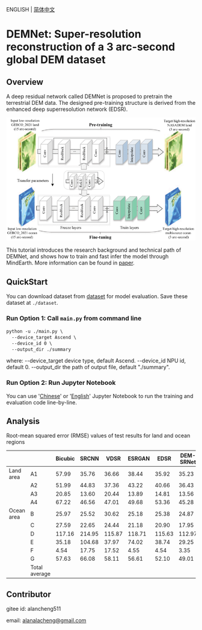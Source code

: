 ENGLISH | [简体中文](README_CN.md)

# DEMNet: Super-resolution reconstruction of a 3 arc-second global DEM dataset

## Overview

A deep residual network called DEMNet is proposed to pretrain the terrestrial DEM data. The designed pre-training structure is derived from the enhanced deep superresolution network (EDSR).

![dem](images/dem_Dem_Sr.png)

This tutorial introduces the research background and technical path of DEMNet, and shows how to train and fast infer the model through MindEarth. More information can be found in [paper](https://pubmed.ncbi.nlm.nih.gov/36604030/).

## QuickStart

You can download dataset from [dataset](https://download.mindspore.cn/mindscience/mindearth/dataset/dem_dataset.zip) for model evaluation. Save these dataset at `./dataset`.

### Run Option 1: Call `main.py` from command line

```shell
python -u ./main.py \
  --device_target Ascend \
  --device_id 0 \
  --output_dir ./summary
```

where:
--device_target device type, default Ascend.
--device_id NPU id, default 0.
--output_dir the path of output file, default "./summary".

### Run Option 2: Run Jupyter Notebook

You can use '[Chinese](DEMNet_CN.ipynb)' or '[English](DEMNet.ipynb)' Jupyter Notebook to run the training and evaluation code line-by-line.

## Analysis

Root-mean squared error (RMSE) values of test results for land and ocean regions

|            |               | Bicubic | SRCNN  | VDSR   | ESRGAN | EDSR   | DEM-SRNet | ΔRMSE (%) |
| :--------- | ------------- | ------- | ------ | ------ | ------ | ------ | --------- | --------- |
| Land area  | A1            | 57.99   | 35.76  | 36.66  | 38.44  | 35.92  | 35.23     | 39.24     |
|            | A2            | 51.99   | 44.83  | 37.36  | 43.22  | 40.66  | 36.43     | 29.92     |
|            | A3            | 20.85   | 13.60  | 20.44  | 13.89  | 14.81  | 13.56     | 34.96     |
|            | A4            | 67.22   | 46.56  | 47.01  | 49.68  | 53.36  | 45.28     | 32.63     |
| Ocean area | B             | 25.97   | 25.52  | 30.62  | 25.18  | 25.38  | 24.87     | 4.24      |
|            | C             | 27.59   | 22.65  | 24.44  | 21.18  | 20.90  | 17.95     | 34.94     |
|            | D             | 117.16  | 214.95 | 115.87 | 118.71 | 115.63 | 112.97    | 3.58      |
|            | E             | 35.18   | 104.68 | 37.97  | 74.02  | 38.74  | 29.25     | 16.86     |
|            | F             | 4.54    | 17.75  | 17.52  | 4.55   | 4.54   | 3.35      | 26.21     |
|            | G             | 57.63   | 66.08  | 58.11  | 56.61  | 52.10  | 49.01     | 14.96     |
|            | Total average |         |        |        |        |        |           | 23.75     |

## Contributor

gitee id: alancheng511

email: alanalacheng@gmail.com